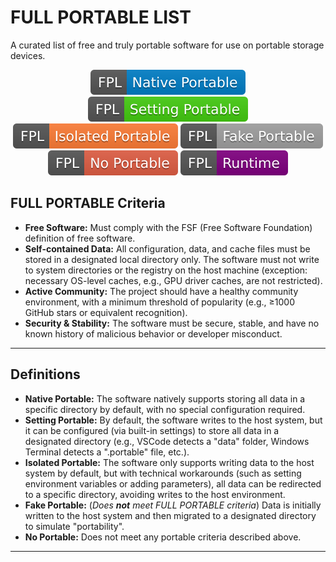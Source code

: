# FULL PORTABLE LIST
A curated list of free and truly portable software for use on portable storage devices.

<!-- Shields/Badges -->
<p align="center">
  <img src="Shields/FPL-Native_Portable-blue.svg" alt="Native Portable"/>
  <img src="Shields/FPL-Setting_Portable-brightgreen.svg" alt="Setting Portable"/>
  <img src="Shields/FPL-Isolated_Portable-orange.svg" alt="Isolated Portable"/>
  <img src="Shields/FPL-Fake_Portable-lightgrey.svg" alt="Fake Portable"/>
  <img src="Shields/FPL-No_Portable-red.svg" alt="No Portable"/>
  <img src="Shields/FPL-Runtime-purple.svg" alt="Runtime"/>
</p>

## FULL PORTABLE Criteria

- **Free Software:** Must comply with the FSF (Free Software Foundation) definition of free software.
- **Self-contained Data:** All configuration, data, and cache files must be stored in a designated local directory only. The software must not write to system directories or the registry on the host machine (exception: necessary OS-level caches, e.g., GPU driver caches, are not restricted).
- **Active Community:** The project should have a healthy community environment, with a minimum threshold of popularity (e.g., ≥1000 GitHub stars or equivalent recognition).
- **Security & Stability:** The software must be secure, stable, and have no known history of malicious behavior or developer misconduct.

---

## Definitions

- **Native Portable:** The software natively supports storing all data in a specific directory by default, with no special configuration required.
- **Setting Portable:** By default, the software writes to the host system, but it can be configured (via built-in settings) to store all data in a designated directory (e.g., VSCode detects a "data" folder, Windows Terminal detects a ".portable" file, etc.).
- **Isolated Portable:** The software only supports writing data to the host system by default, but with technical workarounds (such as setting environment variables or adding parameters), all data can be redirected to a specific directory, avoiding writes to the host environment.
- **Fake Portable:** (*Does **not** meet FULL PORTABLE criteria*) Data is initially written to the host system and then migrated to a designated directory to simulate "portability".
- **No Portable:** Does not meet any portable criteria described above.

---
